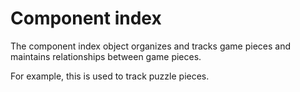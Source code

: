 # Component index

The component index object organizes and tracks game pieces and maintains relationships between game pieces.

For example, this is used to track puzzle pieces.
